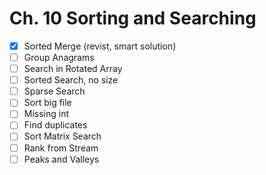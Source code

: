 # Ch. 10 Sorting and Searching

- [x] Sorted Merge (revist, smart solution)
- [ ] Group Anagrams
- [ ] Search in Rotated Array
- [ ] Sorted Search, no size
- [ ] Sparse Search
- [ ] Sort big file
- [ ] Missing int
- [ ] Find duplicates
- [ ] Sort Matrix Search
- [ ] Rank from Stream
- [ ] Peaks and Valleys

